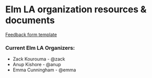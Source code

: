 # Elm LA organization resources & documents

[Feedback form template](https://docs.google.com/forms/d/1WiLbqrMIVRty3NzhLFA0UjghC_JO8c1-FEdSDewVO7I/edit?usp=sharing)

### Current Elm LA Organizers:

* Zack Kourouma - @zack
* Anup Kishore - @anup
* Emma Cunningham - @emma
